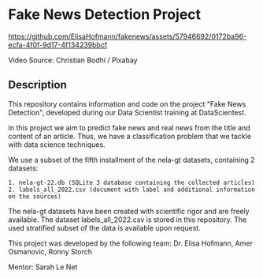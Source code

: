 # Fake News Detection Project

https://github.com/ElisaHofmann/fakenews/assets/57946692/0172ba96-ecfa-4f0f-9d17-4f134239bbcf

Video Source: Christian Bodhi / Pixabay

## Description
This repository contains information and code on the project "Fake News Detection", developed during our Data Scientist training at DataScientest.

In this project we aim to predict fake news and real news from the title and content of an article. Thus, we have a classification problem that we tackle with data science techniques.

We use a subset of the fifth installment of the nela-gt datasets, containing 2 datasets:
    
    1. nela-gt-22.db (SQLite 3 database containing the collected articles)
    2. labels_all_2022.csv (document with label and additional information on the sources)

The nela-gt datasets have been created with scientific rigor and are freely available. The dataset labels_all_2022.csv is stored in this repository. The used stratified subset of the data is available upon request.

This project was developed by the following team: Dr. Elisa Hofmann, Amer Osmanovic, Ronny Storch

Mentor: Sarah Le Net

